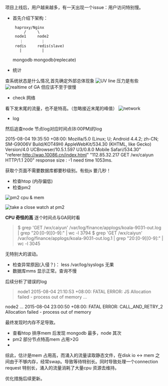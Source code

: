 项目上线后，用户越来越多，有一天出现一个issue：用户访问特别慢。

 - 首先介绍下架构：

        haproxy/Nginx
            /     \
        node1     node2
          ｜        ｜
        redis     redis(slave)
          |         |
      mongodb   mongodb(replecate) 

 - 统计

查系统状态是什么情况,首先确定外部总体现象
![UV line][1]
压力是有些
![realtime of GA ][2]
但应该不至于很慢

 - check 网络

看下发末尾的流量，也不是特高。（忽略接近末尾的峰值）
![network][3]

 - log

然后追查node 节点log对应时间点(8:00PM)的log

2015-08-04 19:35:50 +08:00: Mozilla/5.0 (Linux; U; Android 4.4.2; zh-CN; SM-G9006V Build/KOT49H) AppleWebKit/534.30 (KHTML, like Gecko) Version/4.0 UCBrowser/10.5.1.597 U3/0.8.0 Mobile Safari/534.30" "referer:http://wap.10086.cn/index.html" "112.85.32.217 GET /wx/caiyun HTTP/1.1 200" response size : -1 need time 1053ms.

获取个页面不需要数据库都要秒级别。有些js 要几秒！


 - 检查htop (内存偏低)
 - 检查pm2
 

![pm2 cpu & mem][4]

![take a close watch at pm2][5]

**CPU 奇怪的高**
逐个时间点与GA同时看

> $ grep 'GET /wx/caiyun'  /var/log/finance/applogs/koala-9031-out.log | grep "20:[0-9][0-9]:" | wc -l
3794
$ grep 'GET /wx/caiyun'  /var/log/finance/applogs/koala-9031-out.log.1 | grep "20:[0-9][0-9]:" | wc -l
3045

无特别大的波动。

 - 检查异常原因(入侵？)： less /var/log/syslogs 无果
 - 数据库mms 显示正常。查询不慢
 
后续分析了错误的log

>node1
2015-08-04 21:10:53 +08:00: FATAL ERROR: JS Allocation failed - process out of memory
...

node2
...
2015-08-04 23:00:50 +08:00: FATAL ERROR: CALL_AND_RETRY_2 Allocation failed - process out of memory

最终发现时内存不足导致。

 - 查看htop 排序mem 后发现 mongodb 最多，node 其次
 - pm2 部分节点特高mem 占用>2G
 - 


综此，估计是mem 占用高，而涌入的流量读取静态文件，在disk io <-> mem 之间由于不够内存，经常swap。导致等待特别长。同时导致处理一个connection request 特别长，涌入的流量消耗了大量cpu 资源去维持。

优化措施后续更新。


  [1]: http://7xk67t.com1.z0.glb.clouddn.com/mem-ga.png
  [2]: http://7xk67t.com1.z0.glb.clouddn.com/mem-realtime.png
  [3]: http://7xk67t.com1.z0.glb.clouddn.com/mem-network.png
  [4]: http://7xk67t.com1.z0.glb.clouddn.com/mem-pm2.png
  [5]: http://7xk67t.com1.z0.glb.clouddn.com/mem-pm2-detail.png

